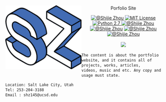 <h1 ><div align="center"><a href="www.shijiezhou.com" title="React"><img style="float: left" width="240" src="/images/logo%20j.gif" alt="REACT LOGO"/></center></a></div></h1>

<p align="center">Porfolio Site</p>
<div align="center"><a href="https://shijiezhou1.github.io/my-app/"><img alt="@Shijie Zhou" src="https://img.shields.io/travis/USER/REPO/BRANCH.svg" /></a>
<a href="https://shijiezhou1.github.io/my-app/"><img alt="MIT License" src="https://img.shields.io/packagist/dt/doctrine/orm.svg" /></a>
<a href="https://shijiezhou1.github.io/my-app/"><img alt="Python 2.7" src="https://img.shields.io/badge/License-Apache%202.0-blue.svg" />
</a>
<a href="https://shijiezhou1.github.io/my-app/"><img alt="@Shijie Zhou" src="https://img.shields.io/travis/php-v/symfony/symfony.svg" /></a>
  <a href="https://shijiezhou1.github.io/my-app/"><img alt="@Shijie Zhou" src="https://img.shields.io/redmine/plugin/stars/redmine_xlsx_format_issue_exporter.svg" /></a>
   <a href="https://shijiezhou1.github.io/my-app/"><img alt="@Shijie Zhou" src="https://img.shields.io/badge/Professional-Code-yellow.svg" /></a>
    <a href="https://shijiezhou1.github.io/my-app/"><img alt="@Shijie Zhou" src="https://img.shields.io/badge/Shijie-Portfolio-brightgreen.svg" /></a>
</div><br />

<div align="center">
<img width="50%" src="/screenshoot.png" />
</div>

```
The content is about the portfolio website, and it contains all of projects, works, articles, 
videos, music and etc. Any copy and usage must state.
```
```
Location: Salt Lake City, Utah
Tel: 253-204-3188
Email : shz145@ucsd.edu
```
